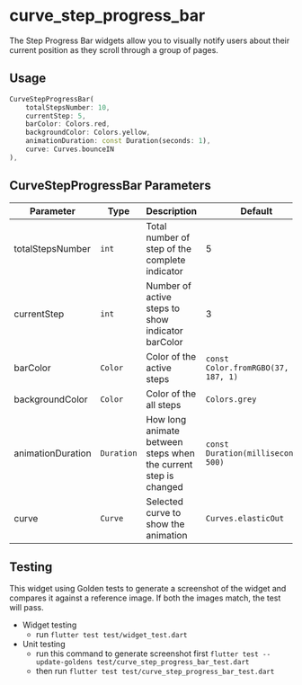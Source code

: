 # curve_step_progress_bar

The Step Progress Bar widgets allow you to visually notify users about their current position as they scroll through a group of pages.

## Usage

```dart
CurveStepProgressBar(
    totalStepsNumber: 10,
    currentStep: 5,
    barColor: Colors.red,
    backgroundColor: Colors.yellow,
    animationDuration: const Duration(seconds: 1),
    curve: Curves.bounceIN
),
```

## CurveStepProgressBar Parameters

| Parameter         | Type       | Description                                                     | Default                                |
| ----------------- | ---------- | --------------------------------------------------------------- | -------------------------------------- |
| totalStepsNumber  | `int`      | Total number of step of the complete indicator                  | 5                                      |
| currentStep       | `int`      | Number of active steps to show indicator barColor               | 3                                      |
| barColor          | `Color`    | Color of the active steps                                       | `const Color.fromRGBO(37, 48, 187, 1)` |
| backgroundColor   | `Color`    | Color of the all steps                                          | `Colors.grey`                          |
| animationDuration | `Duration` | How long animate between steps when the current step is changed | `const Duration(milliseconds: 500)`    |
| curve             | `Curve`    | Selected curve to show the animation                            | `Curves.elasticOut`                    |

## Testing

This widget using Golden tests to generate a screenshot of the widget and compares it against a reference image. If both the images match, the test will pass.

-   Widget testing
    -   run `flutter test test/widget_test.dart`
-   Unit testing
    -   run this command to generate screenshot first
        `flutter test --update-goldens test/curve_step_progress_bar_test.dart`
    -   then run `flutter test test/curve_step_progress_bar_test.dart`
